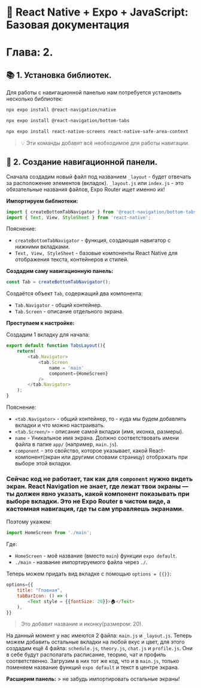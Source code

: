 # 📱 React Native + Expo + JavaScript: Базовая документация

# Глава: 2.

## 📚 1. Установка библиотек.

Для работы с навигационной панелью нам потребуется установить несколько библиотек:

```bash
npx expo install @react-navigation/native
```

```bash
npx expo install @react-navigation/bottom-tabs
```

```bash
npx expo install react-native-screens react-native-safe-area-context
```

> 💡 Эти команды добавят всё необходимое для работы навигации.

## 📑 2. Создание навигационной панели.

Сначала создадим новый файл под названием `_layout` - будет отвечать за расположение элементов (вкладок).
`_layout.js` или `index.js` - это обязательные названия файлов, Expo Router ищет именно их!

**Импортируем библиотеки:**

```JavaScript
import { createBottomTabNavigator } from '@react-navigation/bottom-tabs';
import { Text, View, StyleSheet } from 'react-native';
```

Пояснение:

- `createBottomTabNavigator` - функция, создающая навигатор с нижними вкладками.
- `Text, View, StyleSheet` - базовые компоненты React Native для отображения текста, контейнеров и стилей.

**Создадим саму навигационную панель:**

```JavaScript
const Tab = createBottomTabNavigator();
```

Создаётся объект `Tab`, содержащий два компонента:
- `Tab.Navigator` - общий контейнер.
- `Tab.Screen` - описание отдельного экрана.

**Преступаем к настройке:**

Создадим 1 вкладку для начала:

```JavaScript
export default function TabsLayout(){
    return(
        <tab.Navigator>
            <tab.Screen
                name = 'main'
                component={HomeScreen}
            />
        </tab.Navigator>
    );
}
```

Пояснение:

- `<tab.Navigator>` - общий контейнер, то - куда мы будем добавлять вкладки и что можно настраивать.
- `<tab.Screen/>` - описание самой вкладки (имя, иконка, размеры).
- `name` - Уникальное имя экрана. Должно соответствовать имени файла в папке `app/` (например, `main.js`).
- `component` - это свойство, которое указывает, какой React-компонент(экран или другими словами страницу) отображать при выборе этой вкладки.

### Сейчас код не работает, так как для `component` нужно видеть экран. React Navigation не знает, где лежат твои экраны — **ты должен явно указать, какой компонент показывать при выборе вкладки.** Это не Expo Router в чистом виде, а кастомная навигация, где ты сам управляешь экранами.

Поэтому укажем:

```JavaScript
import HomeScreen from './main';
```

Где:

- `HomeScreen` - моё название (вместо `main`) функции `expo default`.
- `./main` - название импортируемого файла через `./`.

Теперь можем придать вид вкладке с помощью `options = {{}}`:

```JavaScript
options={{
    title: "Главная",
    tabBarIcon: () => (
        <Text style = {{fontSize: 20}}>🏠</Text>
    ),
}}
```

> Это добавит название и иконку(размером: 20).

На данный момент у нас имеются 2 файла: `main.js` и `_layout.js`.
Теперь можем добавить остальные вкладки на любой вкус и цвет, для этого создадим ещё 4 файла: `schedule.js`, `theory.js`, `chat.js` и `profile.js`.
Они в себе будут располагать расписание, теорию, чат и профиль соответственно.
Загрузим в них тот же код, что и в `main.js`, только поменяем название функций `expo default` и текст в центре экрана.

**Расширим панель:** > не забудь импортировать остальные экраны!

```JavaScript

```
